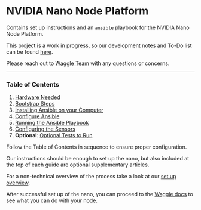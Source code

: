 # NVIDIA Nano Node Platform

Contains set up instructions and an `ansible` playbook for the NVIDIA Nano Node Platform.

This project is a work in progress, so our development notes and To-Do list can be found [here](./TODO.md). 

Please reach out to [Waggle Team](https://docs.waggle-edge.ai/docs/contact-us) with any questions or concerns.

---

### Table of Contents

1. [Hardware Needed](./bom.md)
2. [Bootstrap Steps](./setup-guides/bootstrap.md)
3. [Installing Ansible on your Computer](./setup-guides/installing_ansible.md)
4. [Configure Ansible](./setup-guides/configure_ansible.md)
5. [Running the Ansible Playbook](./setup-guides/running_ansible.md)
6. [Configuring the Sensors](./setup-guides/configure_sensors.md)
7. **Optional**: [Optional Tests to Run](./setup-guides/test_nano.md)

Follow the Table of Contents in sequence to ensure proper configuration.

Our instructions should be enough to set up the nano, but also included at the top of each guide are optional supplementary articles.

For a non-technical overview of the process take a look at our [set up overview](https://youtu.be/83mLRyzxC4w).

After successful set up of the nano, you can proceed to the [Waggle docs](https://docs.waggle-edge.ai/docs/about/overview) to see what you can do with your node.